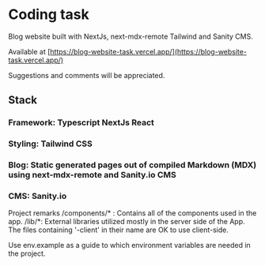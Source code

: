# Coding task
Blog website built with NextJs, next-mdx-remote Tailwind and Sanity CMS.

Available at [https://blog-website-task.vercel.app/](https://blog-website-task.vercel.app/)

Suggestions and comments will be appreciated.

## Stack
### Framework: Typescript NextJs React
### Styling: Tailwind CSS
### Blog: Static generated pages out of compiled Markdown (MDX) using next-mdx-remote and Sanity.io CMS
### CMS: Sanity.io

Project remarks
/components/* : Contains all of the components used in the app.
/lib/*: External libraries utilized mostly in the server side of the App. The files containing '-client' in their name are OK to use client-side.

Use env.example as a guide to which environment variables are needed in the project.
